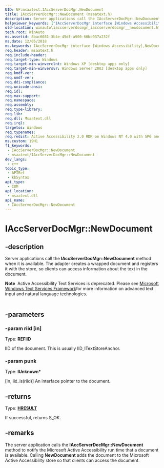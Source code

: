 ```yaml
---
UID: NF:msaatext.IAccServerDocMgr.NewDocument
title: IAccServerDocMgr::NewDocument (msaatext.h)
description: Server applications call the IAccServerDocMgr::NewDocument method when it is available. The adapter creates a wrapped document and registers it with the store, so clients can access information about the text in the document.
helpviewer_keywords: ["IAccServerDocMgr interface [Windows Accessibility]","NewDocument method","IAccServerDocMgr.NewDocument","IAccServerDocMgr::NewDocument","NewDocument","NewDocument method [Windows Accessibility]","NewDocument method [Windows Accessibility]","IAccServerDocMgr interface","_msaa_IAccServerDocMgr_NewDocument","msaa.iaccserverdocmgr_iaccserverdocmgr__newdocument","msaatext/IAccServerDocMgr::NewDocument","winauto.iaccserverdocmgr_iaccserverdocmgr__newdocument"]
old-location: winauto\iaccserverdocmgr_iaccserverdocmgr__newdocument.htm
tech.root: WinAuto
ms.assetid: 8bac6081-3b4e-45df-a900-66bc037a232f
ms.date: 12/05/2018
ms.keywords: IAccServerDocMgr interface [Windows Accessibility],NewDocument method, IAccServerDocMgr.NewDocument, IAccServerDocMgr::NewDocument, NewDocument, NewDocument method [Windows Accessibility], NewDocument method [Windows Accessibility],IAccServerDocMgr interface, _msaa_IAccServerDocMgr_NewDocument, msaa.iaccserverdocmgr_iaccserverdocmgr__newdocument, msaatext/IAccServerDocMgr::NewDocument, winauto.iaccserverdocmgr_iaccserverdocmgr__newdocument
req.header: msaatext.h
req.include-header: 
req.target-type: Windows
req.target-min-winverclnt: Windows XP [desktop apps only]
req.target-min-winversvr: Windows Server 2003 [desktop apps only]
req.kmdf-ver: 
req.umdf-ver: 
req.ddi-compliance: 
req.unicode-ansi: 
req.idl: 
req.max-support: 
req.namespace: 
req.assembly: 
req.type-library: 
req.lib: 
req.dll: Msaatext.dll
req.irql: 
targetos: Windows
req.typenames: 
req.redist: Active Accessibility 2.0 RDK on Windows NT 4.0 with SP6 and later and Windows 98
ms.custom: 19H1
f1_keywords:
 - IAccServerDocMgr::NewDocument
 - msaatext/IAccServerDocMgr::NewDocument
dev_langs:
 - c++
topic_type:
 - APIRef
 - kbSyntax
api_type:
 - COM
api_location:
 - msaatext.dll
api_name:
 - IAccServerDocMgr::NewDocument
---
```


# IAccServerDocMgr::NewDocument


## -description

Server applications call the <b>IAccServerDocMgr::NewDocument</b> method when it is available. The adapter creates a wrapped document and registers it with the store, so clients can access information about the text in the document.
<div class="alert"><b>Note</b>  Active Accessibility Text Services is deprecated. Please see     
<a href="/windows/win32/tsf/text-services-framework">Microsoft Windows Text Services Framework</a>for more information on advanced text input and natural language technologies.
		</div><div> </div>

## -parameters

### -param riid [in]

Type: <b>REFIID</b>

IID of the document. This is usually IID_ITextStoreAnchor.

### -param punk

Type: <b>IUnknown*</b>

[in, iid_is(riid)] An interface pointer to the document.

## -returns

Type: <b><a href="/windows/desktop/WinProg/windows-data-types">HRESULT</a></b>

If successful, returns S_OK.

## -remarks

The server application calls the <b>IAccServerDocMgr::NewDocument</b> method to notify the Microsoft Active Accessibility run time that a document is available. Calling <b>NewDocument</b> adds the document to the Microsoft Active Accessibility store so that clients can access the document.

